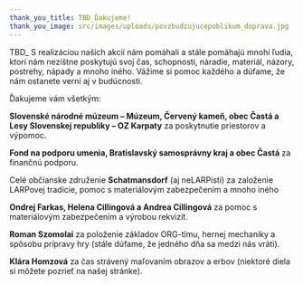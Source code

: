 ```yaml
---
thank_you_title: TBD_Ďakujeme!
thank_you_image: src/images/uploads/povzbudzujucepublikum_doprava.jpg
---
```


TBD_ S realizáciou našich akcií nám pomáhali a stále pomáhajú mnohí ľudia, ktorí nám nezištne poskytujú svoj čas, schopnosti, náradie, materiál, názory, postrehy, nápady a mnoho iného. Vážime si pomoc každého a dúfame, že nám ostanete verní aj v budúcnosti.

Ďakujeme vám všetkým:

**Slovenské národné múzeum – Múzeum, Červený kameň, obec Častá a Lesy Slovenskej republiky – OZ Karpaty** za poskytnutie priestorov a výpomoc.

**Fond na podporu umenia, Bratislavský samosprávny kraj a obec Častá** za finančnú podporu.

Celé občianske združenie **Schatmansdorf** (aj neLARPisti) za založenie LARPovej tradície, pomoc s materiálovým zabezpečením a mnoho iného

**Ondrej Farkas, Helena Cillingová a Andrea Cillingová** za pomoc s materiálovým zabezpečením a výrobou rekvizít.

**Roman Szomolai** za položenie základov ORG-tímu, hernej mechaniky a spôsobu prípravy hry (stále dúfame, že jedného dňa sa medzi nás vráti).

**Klára Homzová** za čas strávený maľovaním obrazov a erbov (niektoré diela si môžete pozrieť na našej stránke).
